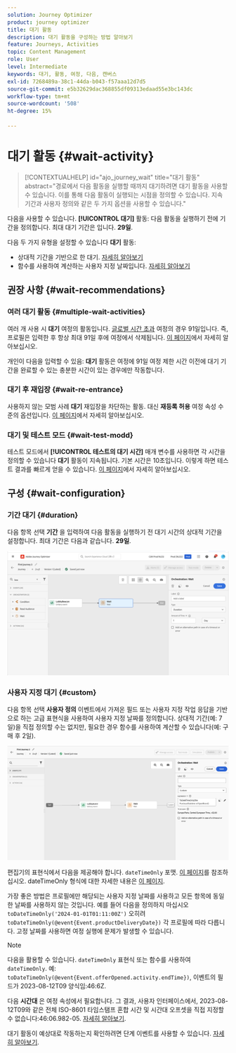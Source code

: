 ```yaml
---
solution: Journey Optimizer
product: journey optimizer
title: 대기 활동
description: 대기 활동을 구성하는 방법 알아보기
feature: Journeys, Activities
topic: Content Management
role: User
level: Intermediate
keywords: 대기, 활동, 여정, 다음, 캔버스
exl-id: 7268489a-38c1-44da-b043-f57aaa12d7d5
source-git-commit: e5b32629dac368855df09313edaad55e3bc143dc
workflow-type: tm+mt
source-wordcount: '508'
ht-degree: 15%

---
```


# 대기 활동 {#wait-activity}

>[!CONTEXTUALHELP]
>id="ajo_journey_wait"
>title="대기 활동"
>abstract="경로에서 다음 활동을 실행할 때까지 대기하려면 대기 활동을 사용할 수 있습니다. 이를 통해 다음 활동이 실행되는 시점을 정의할 수 있습니다. 지속 기간과 사용자 정의와 같은 두 가지 옵션을 사용할 수 있습니다."

다음을 사용할 수 있습니다. **[!UICONTROL 대기]** 활동: 다음 활동을 실행하기 전에 기간을 정의합니다.  최대 대기 기간은 입니다. **29일**.

다음 두 가지 유형을 설정할 수 있습니다 **대기** 활동:

* 상대적 기간을 기반으로 한 대기. [자세히 알아보기](#duration)
* 함수를 사용하여 계산하는 사용자 지정 날짜입니다. [자세히 알아보기](#custom)

<!--
* [Email send time optimization](#email_send_time_optimization)
* [Fixed date](#fixed_date) 
-->

## 권장 사항 {#wait-recommendations}

### 여러 대기 활동 {#multiple-wait-activities}

여러 개 사용 시 **대기** 여정의 활동입니다. [글로벌 시간 초과](journey-properties.md#global_timeout) 여정의 경우 91일입니다. 즉, 프로필은 입력한 후 항상 최대 91일 후에 여정에서 삭제됩니다. [이 페이지](journey-properties.md#global_timeout)에서 자세히 알아보십시오.

개인이 다음을 입력할 수 있음: **대기** 활동은 여정에 91일 여정 제한 시간 이전에 대기 기간을 완료할 수 있는 충분한 시간이 있는 경우에만 작동합니다.

### 대기 후 재입장 {#wait-re-entrance}

사용하지 않는 모범 사례 **대기** 재입장을 차단하는 활동. 대신 **재등록 허용** 여정 속성 수준의 옵션입니다. [이 페이지](../building-journeys/journey-properties.md#entrance)에서 자세히 알아보십시오.

### 대기 및 테스트 모드 {#wait-test-modd}

테스트 모드에서 **[!UICONTROL 테스트의 대기 시간]** 매개 변수를 사용하면 각 시간을 정의할 수 있습니다 **대기** 활동이 지속됩니다. 기본 시간은 10초입니다. 이렇게 하면 테스트 결과를 빠르게 얻을 수 있습니다. [이 페이지](../building-journeys/testing-the-journey.md)에서 자세히 알아보십시오.

## 구성 {#wait-configuration}

### 기간 대기 {#duration}

다음 항목 선택 **기간** 을 입력하여 다음 활동을 실행하기 전 대기 시간의 상대적 기간을 설정합니다. 최대 기간은 다음과 같습니다. **29일**.

![대기 기간 정의](assets/journey55.png)

<!--
## Fixed date wait{#fixed_date}

Select the date for the execution of the next activity.

![](assets/journey56.png)

-->

### 사용자 지정 대기 {#custom}

다음 항목 선택 **사용자 정의** 이벤트에서 가져온 필드 또는 사용자 지정 작업 응답을 기반으로 하는 고급 표현식을 사용하여 사용자 지정 날짜를 정의합니다. 상대적 기간(예: 7일)을 직접 정의할 수는 없지만, 필요한 경우 함수를 사용하여 계산할 수 있습니다(예: 구매 후 2일).

![표현식으로 사용자 지정 대기 정의](assets/journey57.png)

편집기의 표현식에서 다음을 제공해야 합니다. `dateTimeOnly` 포맷. [이 페이지](expression/expressionadvanced.md)를 참조하십시오. dateTimeOnly 형식에 대한 자세한 내용은 [이 페이지](expression/data-types.md).

가장 좋은 방법은 프로필에만 해당되는 사용자 지정 날짜를 사용하고 모든 항목에 동일한 날짜를 사용하지 않는 것입니다. 예를 들어 다음을 정의하지 마십시오 `toDateTimeOnly('2024-01-01T01:11:00Z')` 오히려 `toDateTimeOnly(@event{Event.productDeliveryDate})` 각 프로필에 따라 다릅니다. 고정 날짜를 사용하면 여정 실행에 문제가 발생할 수 있습니다.


>[!NOTE]
>
>다음을 활용할 수 있습니다. `dateTimeOnly` 표현식 또는 함수를 사용하여 `dateTimeOnly`. 예: `toDateTimeOnly(@event{Event.offerOpened.activity.endTime})`, 이벤트의 필드가 2023-08-12T09 양식임:46:6Z.
>
>다음 **시간대** 은 여정 속성에서 필요합니다. 그 결과, 사용자 인터페이스에서, 2023-08-12T09와 같은 전체 ISO-8601 타임스탬프 혼합 시간 및 시간대 오프셋을 직접 지정할 수 없습니다:46:06.982-05. [자세히 알아보기](../building-journeys/timezone-management.md).


대기 활동이 예상대로 작동하는지 확인하려면 단계 이벤트를 사용할 수 있습니다. [자세히 알아보기](../reports/query-examples.md#common-queries).

<!--## Email send time optimization{#email_send_time_optimization}

This type of wait uses a score calculated in Adobe Experience Platform. The score calculates the propensity to click or open an email in the future based on past behavior. Note that the algorithm calculating the score needs a certain amount of data to work. As a result, when it does not have enough data, the default wait time will apply. At publication time, you'll be notified that the default time applies.

>[!NOTE]
>
>The first event of your journey must have a namespace.
>
>This capability is only available after an **[!UICONTROL Email]** activity. You need to have Adobe Campaign Standard.

1. In the **[!UICONTROL Amount of time]** field, define the number of hours to consider to optimize email sending.
1. In the **[!UICONTROL Optimization type]** field, choose if the optimization should increase clicks or opens.
1. In the **[!UICONTROL Default time]** field, define the default time to wait if the predictive send time score is not available.

    >[!NOTE]
    >
    >Note that the send time score can be unavailable because there is not enough data to perform the calculation. In this case, you will be informed, at publication time, that the default time applies.

![](assets/journey57bis.png)-->
